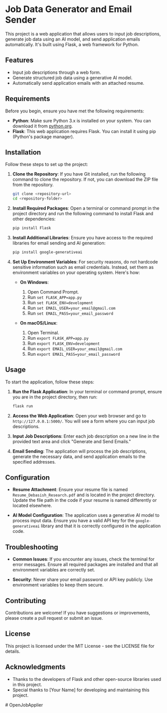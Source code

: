 
# Job Data Generator and Email Sender

This project is a web application that allows users to input job descriptions, generate job data using an AI model, and send application emails automatically. It's built using Flask, a web framework for Python.

## Features

- Input job descriptions through a web form.
- Generate structured job data using a generative AI model.
- Automatically send application emails with an attached resume.

## Requirements

Before you begin, ensure you have met the following requirements:

- **Python**: Make sure Python 3.x is installed on your system. You can download it from [python.org](https://www.python.org/).
- **Flask**: This web application requires Flask. You can install it using pip (Python's package manager).

## Installation

Follow these steps to set up the project:

1. **Clone the Repository**: If you have Git installed, run the following command to clone the repository. If not, you can download the ZIP file from the repository.

   ```bash
   git clone <repository-url>
   cd <repository-folder>
   ```

2. **Install Required Packages**: Open a terminal or command prompt in the project directory and run the following command to install Flask and other dependencies:

   ```bash
   pip install Flask
   ```

3. **Install Additional Libraries**: Ensure you have access to the required libraries for email sending and AI generation:

   ```bash
   pip install google-generativeai
   ```

4. **Set Up Environment Variables**: For security reasons, do not hardcode sensitive information such as email credentials. Instead, set them as environment variables on your operating system. Here's how:

   - **On Windows**:
     1. Open Command Prompt.
     2. Run `set FLASK_APP=app.py`
     3. Run `set FLASK_ENV=development`
     4. Run `set EMAIL_USER=your_email@gmail.com`
     5. Run `set EMAIL_PASS=your_email_password`

   - **On macOS/Linux**:
     1. Open Terminal.
     2. Run `export FLASK_APP=app.py`
     3. Run `export FLASK_ENV=development`
     4. Run `export EMAIL_USER=your_email@gmail.com`
     5. Run `export EMAIL_PASS=your_email_password`

## Usage

To start the application, follow these steps:

1. **Run the Flask Application**: In your terminal or command prompt, ensure you are in the project directory, then run:

   ```bash
   flask run
   ```

2. **Access the Web Application**: Open your web browser and go to `http://127.0.0.1:5000/`. You will see a form where you can input job descriptions.

3. **Input Job Descriptions**: Enter each job description on a new line in the provided text area and click "Generate and Send Emails."

4. **Email Sending**: The application will process the job descriptions, generate the necessary data, and send application emails to the specified addresses.

## Configuration

- **Resume Attachment**: Ensure your resume file is named `Resume_Debasish_Research.pdf` and is located in the project directory. Update the file path in the code if your resume is named differently or located elsewhere.

- **AI Model Configuration**: The application uses a generative AI model to process input data. Ensure you have a valid API key for the `google-generativeai` library and that it is correctly configured in the application code.

## Troubleshooting

- **Common Issues**: If you encounter any issues, check the terminal for error messages. Ensure all required packages are installed and that all environment variables are correctly set.

- **Security**: Never share your email password or API key publicly. Use environment variables to keep them secure.

## Contributing

Contributions are welcome! If you have suggestions or improvements, please create a pull request or submit an issue.

## License

This project is licensed under the MIT License - see the LICENSE file for details.

## Acknowledgments

- Thanks to the developers of Flask and other open-source libraries used in this project.
- Special thanks to [Your Name] for developing and maintaining this project.

#   O p e n J o b A p p l i e r  
 